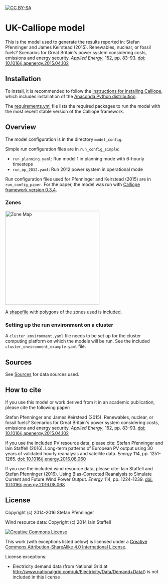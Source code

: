 [![CC BY-SA](https://img.shields.io/badge/license-CC%20BY--SA-green.svg)](#license)

# UK-Calliope model

This is the model used to generate the results reported in: Stefan Pfenninger and James Keirstead (2015). Renewables, nuclear, or fossil fuels? Scenarios for Great Britain's power system considering costs, emissions and energy security. _Applied Energy_, 152, pp. 83–93. [doi: 10.1016/j.apenergy.2015.04.102](http://dx.doi.org/10.1016/j.apenergy.2015.04.102)

## Installation

To install, it is recommended to follow the [instructions for installing Calliope](http://docs.callio.pe/en/stable/user/installation.html), which includes installation of the [Anaconda Python distribution](https://www.continuum.io/downloads).

The [requirements.yml](requirements.yml) file lists the required packages to run the model with the most recent stable version of the Calliope framework.

## Overview

The model configuration is in the directory `model_config`.

Simple run configuration files are in `run_config_simple`:

* `run_planning.yaml`: Run model 1 in planning mode with 6-hourly timesteps
* `run_op_2012.yaml`: Run 2012 power system in operational mode

Run configuration files used for Pfenninger and Keirstead (2015) are in `run_config_paper`. For the paper, the model was run with [Calliope framework version 0.3.4](https://github.com/calliope-project/calliope/tree/v0.3.4).

### Zones

<img src="zones.png" alt="Zone Map" width="300px">

A [shapefile](shapefile.zip) with polygons of the zones used is included.

### Setting up the run environment on a cluster

A `cluster_environment.yaml` file needs to be set up for the cluster computing platform on which the models will be run. See the included `cluster_environment_example.yaml` file.

## Sources

See [Sources](SOURCES.md) for data sources used.

## How to cite

If you use this model or work derived from it in an academic publication, please cite the following paper:

Stefan Pfenninger and James Keirstead (2015). Renewables, nuclear, or fossil fuels? Scenarios for Great Britain's power system considering costs, emissions and energy security. _Applied Energy_, 152, pp. 83–93. [doi: 10.1016/j.apenergy.2015.04.102](http://dx.doi.org/10.1016/j.apenergy.2015.04.102)

If you use the included PV resource data, please cite: Stefan Pfenninger and Iain Staffell (2016). Long-term patterns of European PV output using 30 years of validated hourly reanalysis and satellite data. _Energy_ 114, pp. 1251-1265. [doi: 10.1016/j.energy.2016.08.060](https://dx.doi.org/10.1016/j.energy.2016.08.060)

If you use the included wind resource data, please cite: Iain Staffell and Stefan Pfenninger (2016). Using Bias-Corrected Reanalysis to Simulate Current and Future Wind Power Output. _Energy_ 114, pp. 1224-1239. [doi: 10.1016/j.energy.2016.08.068](https://dx.doi.org/10.1016/j.energy.2016.08.068)

## License

Copyright (c) 2014-2016 Stefan Pfenninger

Wind resource data: Copyright (c) 2014 Iain Staffell

[![Creative Commons License](https://i.creativecommons.org/l/by-sa/4.0/88x31.png)](https://creativecommons.org/licenses/by-sa/4.0/)

This work (with exceptions listed below) is licensed under a [Creative Commons Attribution-ShareAlike 4.0 International License](http://creativecommons.org/licenses/by-sa/4.0/).

License exceptions:

* Electricity demand data (from National Grid at http://www.nationalgrid.com/uk/Electricity/Data/Demand+Data/) is not included in this license
